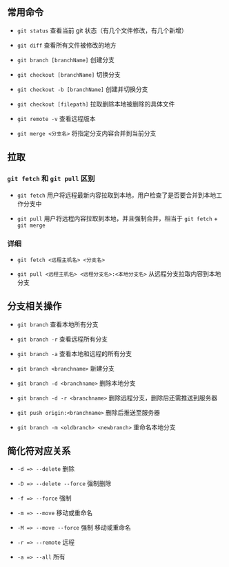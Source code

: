 ## 常用命令

* `git status` 查看当前 git 状态（有几个文件修改，有几个新增）

* `git diff` 查看所有文件被修改的地方

* `git branch [branchName]` 创建分支

* `git checkout [branchName]` 切换分支

* `git checkout -b [branchName]` 创建并切换分支

* `git checkout [filepath]` 拉取删除本地被删除的具体文件

* `git remote -v` 查看远程版本

* `git merge <分支名>` 将指定分支内容合并到当前分支

## 拉取

### `git fetch` 和 `git pull` 区别

* `git fetch` 用户将远程最新内容拉取到本地，用户检查了是否要合并到本地工作分支中

* `git pull` 用户将远程内容拉取到本地，并且强制合并，相当于 `git fetch` + `git merge` 

### 详细

* `git fetch <远程主机名> <分支名>` 

* `git pull <远程主机名> <远程分支名>:<本地分支名>` 从远程分支拉取内容到本地分支 

## 分支相关操作

* `git branch` 查看本地所有分支 

* `git branch -r` 查看远程所有分支

* `git branch -a` 查看本地和远程的所有分支

* `git branch <branchname>` 新建分支

* `git branch -d <branchname>` 删除本地分支

* `git branch -d -r <branchname>` 删除远程分支，删除后还需推送到服务器

* `git push origin:<branchname>` 删除后推送至服务器

* `git branch -m <oldbranch> <newbranch>` 重命名本地分支

## 简化符对应关系

* `-d => --delete` 删除

* `-D => --delete --force` 强制删除

* `-f => --force` 强制

* `-m => --move` 移动或重命名

* `-M => --move --force` 强制 移动或重命名

* `-r => --remote` 远程

* `-a => --all` 所有
